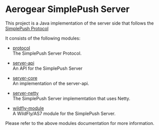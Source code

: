 # Aerogear SimplePush Server
This project is a Java implementation of the server side that follows the [SimplePush Protocol](https://wiki.mozilla.org/WebAPI/SimplePush/Protocol)

It consists of the following modules:  

* [protocol](https://github.com/danbev/aerogear-simplepush-server/tree/master/protocol)  
The SimplePush Server Protocol.

* [server-api](https://github.com/danbev/aerogear-simplepush-server-api/tree/master/server-api)  
An API for the SimplePush Server

* [server-core](https://github.com/danbev/aerogear-simplepush-server-core/tree/master/server-core)  
An implementation of the server-api.

* [server-netty](https://github.com/danbev/aerogear-simplepush-server-netty/tree/master/server-netty)  
The SimplePush Server implememtation that uses Netty.

* [wildfly-module](https://github.com/danbev/aerogear-simplepush-server/tree/master/wildfly-module)  
A WildFly/AS7 module for the SimplePush Server.

Please refer to the above modules documentation for more information.

